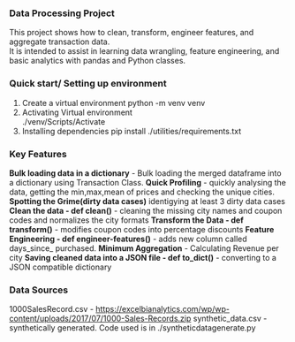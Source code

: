 ###  Data Processing Project
This project shows how to clean, transform, engineer features, and aggregate transaction data.  
It is intended to assist in learning data wrangling, feature engineering, and basic analytics with pandas and Python classes.

### Quick start/ Setting up environment
1. Create a virtual environment
    python -m venv venv
2. Activating Virtual environment\
    ./venv/Scripts/Activate
3. Installing dependencies
    pip install ./utilities/requirements.txt

### Key Features
**Bulk loading data in a dictionary** - Bulk loading the merged dataframe into a dictionary using Transaction Class.
**Quick Profiling** - quickly analysing the data, getting the min,max,mean of prices and checking the unique cities.
**Spotting the Grime(dirty data cases)** identigying at least 3 dirty data cases
**Clean the data - def clean()** - cleaning the missing city names and coupon codes and normalizes the city formats
**Transform the Data - def transform()** - modifies coupon codes into percentage discounts
**Feature Engineering - def engineer-features()** - adds new column called days_since_ purchased.
**Minimum Aggregation** - Calculating Revenue per city
**Saving cleaned data into a JSON file - def to_dict()** - converting to a JSON compatible dictionary

### Data Sources
1000SalesRecord.csv - https://excelbianalytics.com/wp/wp-content/uploads/2017/07/1000-Sales-Records.zip
synthetic_data.csv - synthetically generated. Code used is in ./syntheticdatagenerate.py


